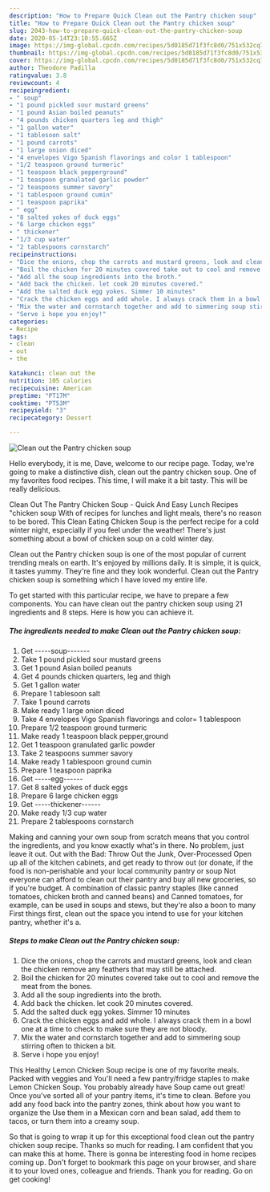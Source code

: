 ```yaml
---
description: "How to Prepare Quick Clean out the Pantry chicken soup"
title: "How to Prepare Quick Clean out the Pantry chicken soup"
slug: 2043-how-to-prepare-quick-clean-out-the-pantry-chicken-soup
date: 2020-05-14T23:10:55.665Z
image: https://img-global.cpcdn.com/recipes/5d0185d71f3fc8d0/751x532cq70/clean-out-the-pantry-chicken-soup-recipe-main-photo.jpg
thumbnail: https://img-global.cpcdn.com/recipes/5d0185d71f3fc8d0/751x532cq70/clean-out-the-pantry-chicken-soup-recipe-main-photo.jpg
cover: https://img-global.cpcdn.com/recipes/5d0185d71f3fc8d0/751x532cq70/clean-out-the-pantry-chicken-soup-recipe-main-photo.jpg
author: Theodore Padilla
ratingvalue: 3.8
reviewcount: 4
recipeingredient:
- " soup"
- "1 pound pickled sour mustard greens"
- "1 pound Asian boiled peanuts"
- "4 pounds chicken quarters leg and thigh"
- "1 gallon water"
- "1 tablesoon salt"
- "1 pound carrots"
- "1 large onion diced"
- "4 envelopes Vigo Spanish flavorings and color 1 tablespoon"
- "1/2 teaspoon ground turmeric"
- "1 teaspoon black pepperground"
- "1 teaspoon granulated garlic powder"
- "2 teaspoons summer savory"
- "1 tablespoon ground cumin"
- "1 teaspoon paprika"
- " egg"
- "8 salted yokes of duck eggs"
- "6 large chicken eggs"
- " thickener"
- "1/3 cup water"
- "2 tablespoons cornstarch"
recipeinstructions:
- "Dice the onions, chop the carrots and mustard greens, look and clean the chicken remove any feathers that may still be attached."
- "Boil the chicken for 20 minutes covered take out to cool and remove the meat from the bones."
- "Add all the soup ingredients into the broth."
- "Add back the chicken. let cook 20 minutes covered."
- "Add the salted duck egg yokes. Simmer 10 minutes"
- "Crack the chicken eggs and add whole. I always crack them in a bowl one at a time to check to make sure they are not bloody."
- "Mix the water and cornstarch together and add to simmering soup stirring often to thicken a bit."
- "Serve i hope you enjoy!"
categories:
- Recipe
tags:
- clean
- out
- the

katakunci: clean out the 
nutrition: 105 calories
recipecuisine: American
preptime: "PT17M"
cooktime: "PT53M"
recipeyield: "3"
recipecategory: Dessert

---
```



![Clean out the Pantry chicken soup](https://img-global.cpcdn.com/recipes/5d0185d71f3fc8d0/751x532cq70/clean-out-the-pantry-chicken-soup-recipe-main-photo.jpg)

Hello everybody, it is me, Dave, welcome to our recipe page. Today, we're going to make a distinctive dish, clean out the pantry chicken soup. One of my favorites food recipes. This time, I will make it a bit tasty. This will be really delicious.

Clean Out The Pantry Chicken Soup - Quick And Easy Lunch Recipes &#34;chicken soup With of recipes for lunches and light meals, there&#39;s no reason to be bored. This Clean Eating Chicken Soup is the perfect recipe for a cold winter night, especially if you feel under the weather! There&#39;s just something about a bowl of chicken soup on a cold winter day.

Clean out the Pantry chicken soup is one of the most popular of current trending meals on earth. It's enjoyed by millions daily. It is simple, it is quick, it tastes yummy. They're fine and they look wonderful. Clean out the Pantry chicken soup is something which I have loved my entire life.


To get started with this particular recipe, we have to prepare a few components. You can have clean out the pantry chicken soup using 21 ingredients and 8 steps. Here is how you can achieve it.

<!--inarticleads1-->

##### The ingredients needed to make Clean out the Pantry chicken soup:

1. Get  -----soup-------
1. Take 1 pound pickled sour mustard greens
1. Get 1 pound Asian boiled peanuts
1. Get 4 pounds chicken quarters, leg and thigh
1. Get 1 gallon water
1. Prepare 1 tablesoon salt
1. Take 1 pound carrots
1. Make ready 1 large onion diced
1. Take 4 envelopes Vigo Spanish flavorings and color= 1 tablespoon
1. Prepare 1/2 teaspoon ground turmeric
1. Make ready 1 teaspoon black pepper,ground
1. Get 1 teaspoon granulated garlic powder
1. Take 2 teaspoons summer savory
1. Make ready 1 tablespoon ground cumin
1. Prepare 1 teaspoon paprika
1. Get  -----egg------
1. Get 8 salted yokes of duck eggs
1. Prepare 6 large chicken eggs
1. Get  -----thickener------
1. Make ready 1/3 cup water
1. Prepare 2 tablespoons cornstarch


Making and canning your own soup from scratch means that you control the ingredients, and you know exactly what&#39;s in there. No problem, just leave it out. Out with the Bad: Throw Out the Junk, Over-Processed Open up all of the kitchen cabinets, and get ready to throw out (or donate, if the food is non-perishable and your local community pantry or soup Not everyone can afford to clean out their pantry and buy all new groceries, so if you&#39;re budget. A combination of classic pantry staples (like canned tomatoes, chicken broth and canned beans) and Canned tomatoes, for example, can be used in soups and stews, but they&#39;re also a boon to many First things first, clean out the space you intend to use for your kitchen pantry, whether it&#39;s a. 

<!--inarticleads2-->

##### Steps to make Clean out the Pantry chicken soup:

1. Dice the onions, chop the carrots and mustard greens, look and clean the chicken remove any feathers that may still be attached.
1. Boil the chicken for 20 minutes covered take out to cool and remove the meat from the bones.
1. Add all the soup ingredients into the broth.
1. Add back the chicken. let cook 20 minutes covered.
1. Add the salted duck egg yokes. Simmer 10 minutes
1. Crack the chicken eggs and add whole. I always crack them in a bowl one at a time to check to make sure they are not bloody.
1. Mix the water and cornstarch together and add to simmering soup stirring often to thicken a bit.
1. Serve i hope you enjoy!


This Healthy Lemon Chicken Soup recipe is one of my favorite meals. Packed with veggies and You&#39;ll need a few pantry/fridge staples to make Lemon Chicken Soup. You probably already have Soup came out great! Once you&#39;ve sorted all of your pantry items, it&#39;s time to clean. Before you add any food back into the pantry zones, think about how you want to organize the Use them in a Mexican corn and bean salad, add them to tacos, or turn them into a creamy soup. 

So that is going to wrap it up for this exceptional food clean out the pantry chicken soup recipe. Thanks so much for reading. I am confident that you can make this at home. There is gonna be interesting food in home recipes coming up. Don't forget to bookmark this page on your browser, and share it to your loved ones, colleague and friends. Thank you for reading. Go on get cooking!
